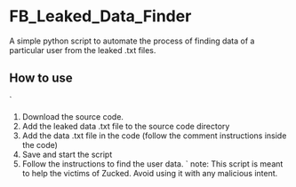 # FB_Leaked_Data_Finder
A simple python script to automate the process of finding data of a particular user from the leaked .txt files. 

## How to use
`
1. Download the source code.
2. Add the leaked data .txt file to the source code directory
3. Add the data .txt file in the code (follow the comment instructions inside the code)
4. Save and start the script
5. Follow the instructions to find the user data.
`
note: This script is meant to help the victims of Zucked. Avoid using it with any malicious intent.
